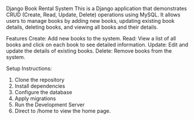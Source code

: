 Django Book Rental System
This is a Django application that demonstrates CRUD (Create, Read, Update, Delete) operations using MySQL.
It allows users to manage books by adding new books, updating existing book details, deleting books, and viewing all books and their details.

Features
Create: Add new books to the system.
Read: View a list of all books and click on each book to see detailed information.
Update: Edit and update the details of existing books.
Delete: Remove books from the system.

Setup Instructions:
1. Clone the repository
2. Install dependencies
3. Configure the database
4. Apply migrations
5. Run the Development Server
6. Direct to /home to view the home page.
